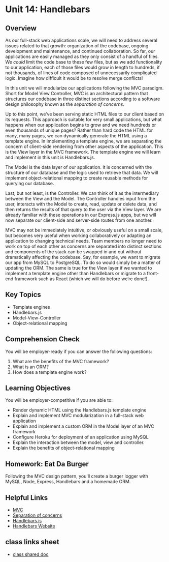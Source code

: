 # Unit 14: Handlebars

## Overview
As our full-stack web applications scale, we will need to address several issues related to that growth: organization of the codebase, ongoing development and maintenance, and continued collaboration. So far, our applications are easily managed as they only consist of a handful of files. We _could_ limit the code base to these few files, but as we add functionality to our application, each of those files would grow in length to hundreds, if not thousands, of lines of code composed of unnecessarily complicated logic. Imagine how difficult it would be to resolve merge conflicts! 

In this unit we will modularize our applications following the MVC paradigm. Short for Model View Controller, MVC is an architectural pattern that structures our codebase in three distinct sections according to a software design philosophy known as the _separation of concerns_.  

Up to this point, we’ve been serving static HTML files to our client based on its requests. This approach is suitable for very small applications, but what happens when our application begins to grow and we need hundreds or even thousands of unique pages? Rather than hard code the HTML for many, many pages, we can dynamically generate the HTML using a template engine. In implementing a template engine, we are separating the concern of client-side rendering from other aspects of the application. This is the View layer in the MVC framework. The template engine we will learn and implement in this unit is Handlebars.js.

The Model is the data layer of our application. It is concerned with the structure of our database and the logic used to retrieve that data. We will implement object-relational mapping to create reusable methods for querying our database. 

Last, but not least, is the Controller. We can think of it as the intermediary between the View and the Model. The Controller handles input from the user, interacts with the Model to create, read, update or delete data, and then returns the results of that query to the user via the View layer. We are already familiar with these operations in our Express.js apps, but we will now separate our client-side and server-side routes from one another.

MVC may not be immediately intuitive, or obviously useful on a small scale, but becomes very useful when working collaboratively or adapting an application to changing technical needs. Team members no longer need to work on top of each other as concerns are separated into distinct sections and components of the stack can be swapped in and out without dramatically affecting the codebase. Say, for example, we want to migrate our app from MySQL to PostgreSQL. To do so would simply be a matter of updating the ORM. The same is true for the View layer if we wanted to implement a template engine other than Handlebars or migrate to a front-end framework such as React (which we will do before we’re done!). 

## Key Topics
* Template engines
* Handlebars.js
* Model-View-Controller
* Object-relational mapping

## Comprehension Check

You will be employer-ready if you can answer the following questions:
1. What are the benefits of the MVC framework? 
2. What is an ORM?
3. How does a template engine work?

## Learning Objectives
You will be employer-competitive if you are able to:
* Render dynamic HTML using the Handlebars.js template engine
* Explain and implement MVC modularization in a full-stack web application
* Explain and implement a custom ORM in the Model layer of an MVC framework
* Configure Heroku for deployment of an application using MySQL
* Explain the interaction between the model, view and controller.
* Explain the benefits of object-relational mapping

## Homework: Eat Da Burger
Following the MVC design pattern, you'll create a burger logger with MySQL, Node, Express, Handlebars and a homemade ORM.

## Helpful Links
* [MVC](https://en.wikipedia.org/wiki/Model%E2%80%93view%E2%80%93controller)
* [Separation of concerns](https://en.wikipedia.org/wiki/Separation_of_concerns)
* [Handlebars.js](https://handlebarsjs.com/)
* [Handlebars Website](http://handlebarsjs.com/)

## class links sheet
* [class shared doc](https://docs.google.com/spreadsheets/d/1wesEB1sHndK-UkSv5fmYUEfoO0kkaRKkxL2pNybe_50/edit#gid=0)